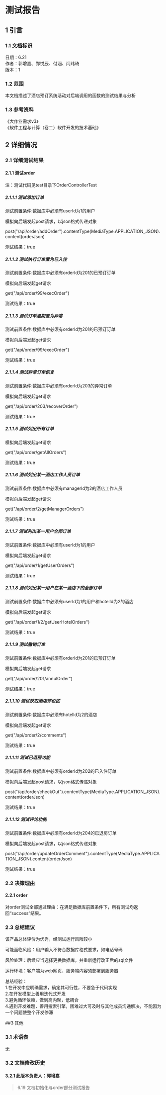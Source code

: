 # 测试报告

## 1 引言

### 1.1 文档标识

日期：6.21  
作者：郭增嘉、郑悦辰、付涵、闫玮琦  
版本：1

### 1.2 范围

本文档描述了酒店预订系统活动对后端调用的函数的测试结果与分析  

### 1.3 参考资料

《大作业需求v3》  
《软件工程与计算（卷二）软件开发的技术基础》  

## 2 详细情况

### 2.1 详细测试结果

#### 2.1.1 测试order

注：测试代码见test目录下OrderControllerTest

##### 2.1.1.1 测试添加订单

测试前置条件:数据库中必须有userId为1的用户  

模拟向后端发起post请求，以json格式传递对象  

post("/api/order/addOrder").contentType(MediaType.APPLICATION_JSON).content(orderJson)  

测试结果：true

##### 2.1.1.2 测试执行订单置为已入住

测试前置条件:数据库中必须有orderId为201的已预订订单  

模拟向后端发起get请求  

get("/api/order/99/execOrder") 

测试结果：true

##### 2.1.1.3 测试订单逾期置为异常

测试前置条件:数据库中必须有orderId为201的已预订订单  

模拟向后端发起get请求

get("/api/order/99/execOrder") 

测试结果：true

##### 2.1.1.4 测试异常订单恢复

测试前置条件:数据库中必须有orderId为203的异常订单

模拟向后端发起get请求

get("/api/order/203/recoverOrder")

测试结果：true

##### 2.1.1.5 测试列出所有订单

模拟向后端发起get请求

get("/api/order/getAllOrders")

测试结果：true

##### 2.1.1.6 测试列出某一酒店工作人员订单

测试前置条件:数据库中必须有managerId为2的酒店工作人员

模拟向后端发起get请求 

get("/api/order/2/getManagerOrders")  

测试结果：true

##### 2.1.1.7 测试列出某一用户全部订单

测试前置条件:数据库中必须有userId为1的用户  

模拟向后端发起get请求 

get("/api/order/1/getUserOrders")   

测试结果：true

##### 2.1.1.8 测试列出某一用户在某一酒店下的全部订单

测试前置条件:数据库中必须有userId为1的用户和hotelId为2的酒店  

模拟向后端发起get请求    

get("/api/order/1/2/getUserHotelOrders")   

测试结果：true

##### 2.1.1.9 测试撤销订单  

测试前置条件:数据库中必须有orderId为201的已预订订单  

模拟向后端发起get请求  

get("/api/order/201/annulOrder")    

测试结果：true

##### 2.1.1.10 测试获取酒店评论区

测试前置条件:数据库中必须有hotelId为2的酒店  

模拟向后端发起get请求    

get("/api/order/2/comments")  

测试结果：true

##### 2.1.1.11 测试已退房功能

测试前置条件:数据库中必须有orderId为202的已入住订单  

模拟向后端发起post请求，以json格式传递对象  

post("/api/order/checkOut").contentType(MediaType.APPLICATION_JSON).content(orderJson)  

测试结果：true

##### 2.1.1.12 测试评论功能  

测试前置条件:数据库中必须有orderId为204的已退房订单  

模拟向后端发起post请求，以json格式传递对象  

post("/api/order/updateOrderComment").contentType(MediaType.APPLICATION_JSON).content(orderJson)  

测试结果：true

### 2.2 决策理由

#### 2.2.1 order

对order测试全部通过理由：在满足数据库前置条件下，所有测试均返回“success”结果。  

### 2.3 总结建议

该产品总体评价为优秀，经测试运行风险较小  

可能面临风险：用户输入不符合数据库格式要求，如电话号码  

风险处理：后续应当选择更换数据库，并重新运行改正后的sql文件  
  
运行环境：客户端为web网页，服务端内容须部署到服务器    

总结经验：  
1.在开发中应明确需求，确定其可行性，不要急于代码实现  
2.在开发模型上善用迭代式开发    
3.避免循环依赖，做到高内聚，低耦合  
4.遇到开发难题，善用搜索引擎，困难过大可及时与其他成员沟通解决，不能因为一个问题使整个开发停滞  

##3 其他

### 3.1 术语表

无

### 3.2 文档修改历史

#### 3.2.1 此版本负责人：郭增嘉

>6.19 文档初始化与order部分测试报告  
